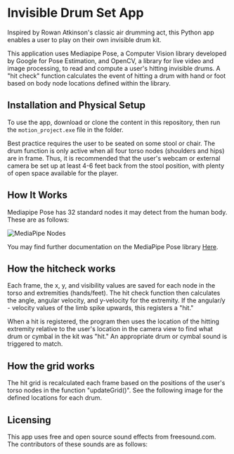 # Invisible Drum Set App

Inspired by Rowan Atkinson's classic air drumming act, this Python app enables a user to play on their own invisible drum kit.

This application uses Mediapipe Pose, a Computer Vision library developed by Google for Pose Estimation, and OpenCV, a library for live video and image processing, to read and compute a user's hitting invisible drums. A "hit check" function calculates the event of hitting a drum with hand or foot based on body node locations defined within the library.

## Installation and Physical Setup

To use the app, download or clone the content in this repository, then run the `motion_project.exe` file in the folder.

Best practice requires the user to be seated on some stool or chair. The drum function is only active when all four torso nodes (shoulders and hips) are in frame. Thus, it is recommended that the user's webcam or external camera be set up at least 4-6 feet back from the stool position, with plenty of open space available for the player.

## How It Works

Mediapipe Pose has 32 standard nodes it may detect from the human body. These are as follows:

![MediaPipe Nodes](https://camo.githubusercontent.com/d3afebfc801ee1a094c28604c7a0eb25f8b9c9925f75b0fff4c8c8b4871c0d28/68747470733a2f2f6d65646961706970652e6465762f696d616765732f6d6f62696c652f706f73655f747261636b696e675f66756c6c5f626f64795f6c616e646d61726b732e706e67)

You may find further documentation on the MediaPipe Pose library [Here](https://ai.google.dev/edge/mediapipe/solutions/vision/pose_landmarker).

## How the hitcheck works

Each frame, the x, y, and visibility values are saved for each node in the torso and extremities (hands/feet). The hit check function then calculates the angle, angular velocity, and y-velocity for the extremity. If the angular/y - velocity values of the limb spike upwards, this registers a "hit."

When a hit is registered, the program then uses the location of the hitting extremity relative to the user's location in the camera view to find what drum or cymbal in the kit was "hit." An appropriate drum or cymbal sound is triggered to match.

## How the grid works

The hit grid is recalculated each frame based on the positions of the user's torso nodes in the function "updateGrid()". See the following image for the defined locations for each drum.

## Licensing

This app uses free and open source sound effects from freesound.com. The contributors of these sounds are as follows:
